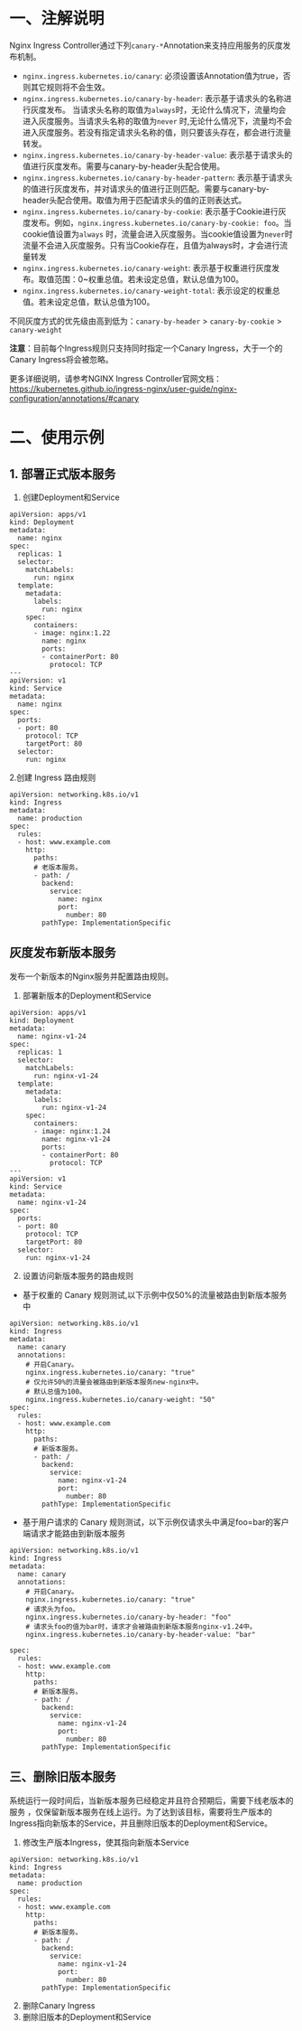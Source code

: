 # 一、注解说明
Nginx Ingress Controller通过下列`canary-*`Annotation来支持应用服务的灰度发布机制。
- `nginx.ingress.kubernetes.io/canary`: 必须设置该Annotation值为true，否则其它规则将不会生效。
- `nginx.ingress.kubernetes.io/canary-by-header`: 表示基于请求头的名称进行灰度发布。
  当请求头名称的取值为`always`时，无论什么情况下，流量均会进入灰度服务。当请求头名称的取值为`never`
  时,无论什么情况下，流量均不会进入灰度服务。若没有指定请求头名称的值，则只要该头存在，都会进行流量转发。
- `nginx.ingress.kubernetes.io/canary-by-header-value`: 表示基于请求头的值进行灰度发布。需要与canary-by-header头配合使用。
- `nginx.ingress.kubernetes.io/canary-by-header-pattern`:
  表示基于请求头的值进行灰度发布，并对请求头的值进行正则匹配。需要与canary-by-header头配合使用。取值为用于匹配请求头的值的正则表达式。
- `nginx.ingress.kubernetes.io/canary-by-cookie`:
  表示基于Cookie进行灰度发布。例如，`nginx.ingress.kubernetes.io/canary-by-cookie: foo`。当cookie值设置为`always`
  时，流量会进入灰度服务。当cookie值设置为`never`时流量不会进入灰度服务。只有当Cookie存在，且值为always时，才会进行流量转发
- `nginx.ingress.kubernetes.io/canary-weight`: 表示基于权重进行灰度发布。取值范围：0~权重总值。若未设定总值，默认总值为100。
- `nginx.ingress.kubernetes.io/canary-weight-total`: 表示设定的权重总值。若未设定总值，默认总值为100。

不同灰度方式的优先级由高到低为：`canary-by-header` > `canary-by-cookie` > `canary-weight`

**注意**：目前每个Ingress规则只支持同时指定一个Canary Ingress，大于一个的Canary Ingress将会被忽略。

更多详细说明，请参考NGINX Ingress
Controller官网文档：https://kubernetes.github.io/ingress-nginx/user-guide/nginx-configuration/annotations/#canary

# 二、使用示例
## 1. 部署正式版本服务
1. 创建Deployment和Service
```
apiVersion: apps/v1
kind: Deployment
metadata:
  name: nginx
spec:
  replicas: 1
  selector:
    matchLabels:
      run: nginx
  template:
    metadata:
      labels:
        run: nginx
    spec:
      containers:
      - image: nginx:1.22
        name: nginx
        ports:
        - containerPort: 80
          protocol: TCP
---
apiVersion: v1
kind: Service
metadata:
  name: nginx
spec:
  ports:
  - port: 80
    protocol: TCP
    targetPort: 80
  selector:
    run: nginx
```
2.创建 Ingress 路由规则
```
apiVersion: networking.k8s.io/v1
kind: Ingress
metadata:
  name: production
spec:
  rules:
  - host: www.example.com
    http:
      paths:
      # 老版本服务。
      - path: /
        backend:
          service: 
            name: nginx
            port:
              number: 80
        pathType: ImplementationSpecific
```

## 灰度发布新版本服务
发布一个新版本的Nginx服务并配置路由规则。
1. 部署新版本的Deployment和Service
```
apiVersion: apps/v1
kind: Deployment
metadata:
  name: nginx-v1-24
spec:
  replicas: 1
  selector:
    matchLabels:
      run: nginx-v1-24
  template:
    metadata:
      labels:
        run: nginx-v1-24
    spec:
      containers:
      - image: nginx:1.24
        name: nginx-v1-24
        ports:
        - containerPort: 80
          protocol: TCP
---
apiVersion: v1
kind: Service
metadata:
  name: nginx-v1-24
spec:
  ports:
  - port: 80
    protocol: TCP
    targetPort: 80
  selector:
    run: nginx-v1-24
```
2. 设置访问新版本服务的路由规则
- 基于权重的 Canary 规则测试,以下示例中仅50%的流量被路由到新版本服务中
```
apiVersion: networking.k8s.io/v1
kind: Ingress
metadata:
  name: canary
  annotations:
    # 开启Canary。
    nginx.ingress.kubernetes.io/canary: "true"
    # 仅允许50%的流量会被路由到新版本服务new-nginx中。
    # 默认总值为100。
    nginx.ingress.kubernetes.io/canary-weight: "50"
spec:
  rules:
  - host: www.example.com
    http:
      paths:
      # 新版本服务。
      - path: /
        backend:
          service: 
            name: nginx-v1-24
            port:
              number: 80
        pathType: ImplementationSpecific
```
- 基于用户请求的 Canary 规则测试，以下示例仅请求头中满足foo=bar的客户端请求才能路由到新版本服务
```
apiVersion: networking.k8s.io/v1
kind: Ingress
metadata:
  name: canary
  annotations:
    # 开启Canary。
    nginx.ingress.kubernetes.io/canary: "true"
    # 请求头为foo。
    nginx.ingress.kubernetes.io/canary-by-header: "foo"
    # 请求头foo的值为bar时，请求才会被路由到新版本服务nginx-v1.24中。
    nginx.ingress.kubernetes.io/canary-by-header-value: "bar"
    
spec:
  rules:
  - host: www.example.com
    http:
      paths:
      # 新版本服务。
      - path: /
        backend:
          service: 
            name: nginx-v1-24
            port:
              number: 80
        pathType: ImplementationSpecific
```
## 三、删除旧版本服务

系统运行一段时间后，当新版本服务已经稳定并且符合预期后，需要下线老版本的服务
，仅保留新版本服务在线上运行。为了达到该目标，需要将生产版本的Ingress指向新版本的Service，并且删除旧版本的Deployment和Service。

1. 修改生产版本Ingress，使其指向新版本Service
```
apiVersion: networking.k8s.io/v1
kind: Ingress
metadata:
  name: production
spec:
  rules:
  - host: www.example.com
    http:
      paths:
      # 新版本服务。
      - path: /
        backend:
          service: 
            name: nginx-v1-24
            port:
              number: 80
        pathType: ImplementationSpecific
```
2. 删除Canary Ingress
3. 删除旧版本的Deployment和Service